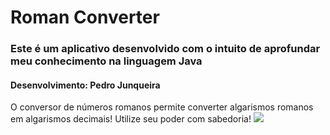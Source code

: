 # Roman Converter
### **Este é um aplicativo desenvolvido com o intuito de aprofundar meu conhecimento na linguagem Java**
#### Desenvolvimento: Pedro Junqueira
O conversor de números romanos permite converter algarismos romanos em algarismos decimais! Utilize seu poder com sabedoria!
![](https://i.imgur.com/cgwHfgo.png)
